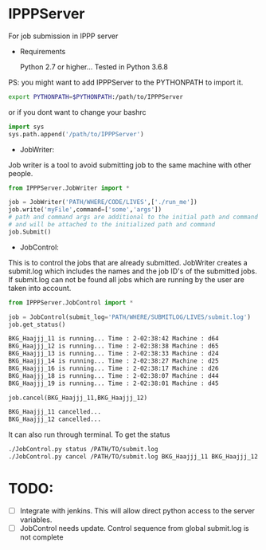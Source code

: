 # IPPPServer
 For job submission in IPPP server

* Requirements

  Python 2.7 or higher...
  Tested in Python 3.6.8

PS: you might want to add IPPPServer to the PYTHONPATH to import it. 
```bash
export PYTHONPATH=$PYTHONPATH:/path/to/IPPPServer
```

or if you dont want to change your bashrc
```python
import sys
sys.path.append('/path/to/IPPPServer')
```


* JobWriter:

Job writer is a tool to avoid submitting job to the same machine with other people. 

```python
from IPPPServer.JobWriter import *

job = JobWriter('PATH/WHERE/CODE/LIVES',['./run_me'])
job.write('myFile',command=['some','args'])
# path and command args are additional to the initial path and command
# and will be attached to the initialized path and command
job.Submit()
```

* JobControl:

This is to control the jobs that are already submitted. JobWriter creates a submit.log
which includes the names and the job ID's of the submitted jobs. If submit.log can not be found
all jobs which are running by the user are taken into account.

```python
from IPPPServer.JobControl import *

job = JobControl(submit_log='PATH/WHERE/SUBMITLOG/LIVES/submit.log')
job.get_status()
```
```bash
BKG_Haajjj_11 is running... Time : 2-02:38:42 Machine : d64
BKG_Haajjj_12 is running... Time : 2-02:38:38 Machine : d65
BKG_Haajjj_13 is running... Time : 2-02:38:33 Machine : d24
BKG_Haajjj_14 is running... Time : 2-02:38:27 Machine : d25
BKG_Haajjj_16 is running... Time : 2-02:38:17 Machine : d26
BKG_Haajjj_18 is running... Time : 2-02:38:07 Machine : d44
BKG_Haajjj_19 is running... Time : 2-02:38:01 Machine : d45
```
```python
job.cancel(BKG_Haajjj_11,BKG_Haajjj_12)
```
```bash
BKG_Haajjj_11 cancelled...
BKG_Haajjj_12 cancelled...
```

It can also run through terminal. To get the status

```bash
./JobControl.py status /PATH/TO/submit.log
./JobControl.py cancel /PATH/TO/submit.log BKG_Haajjj_11 BKG_Haajjj_12
```


# TODO:

- [ ] Integrate with jenkins. This will allow direct python access to the server variables.
- [ ] JobControl needs update. Control sequence from global submit.log is not complete